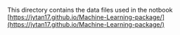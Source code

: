 This directory contains the data files used in the notbook [https://jytan17.github.io/Machine-Learning-package/](https://jytan17.github.io/Machine-Learning-package/)
